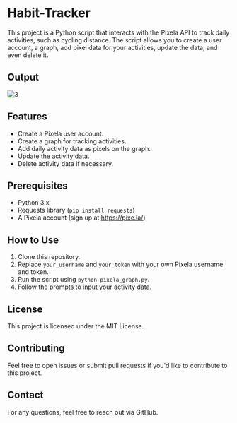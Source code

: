 # Habit-Tracker

This project is a Python script that interacts with the Pixela API to track daily activities, such as cycling distance. The script allows you to create a user account, a graph, add pixel data for your activities, update the data, and even delete it.

## Output
![3](https://github.com/user-attachments/assets/fad159d3-23fd-485c-9cd5-7e61ec3e2e0e)


## Features
- Create a Pixela user account.
- Create a graph for tracking activities.
- Add daily activity data as pixels on the graph.
- Update the activity data.
- Delete activity data if necessary.

## Prerequisites
- Python 3.x
- Requests library (`pip install requests`)
- A Pixela account (sign up at https://pixe.la/)

## How to Use
1. Clone this repository.
2. Replace `your_username` and `your_token` with your own Pixela username and token.
3. Run the script using `python pixela_graph.py`.
4. Follow the prompts to input your activity data.

## License
This project is licensed under the MIT License.

## Contributing
Feel free to open issues or submit pull requests if you'd like to contribute to this project.

## Contact
For any questions, feel free to reach out via GitHub.

